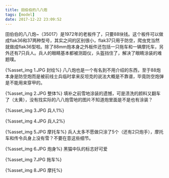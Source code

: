 ```yaml
---
title: 田伯伯的八八炮
tags: [model]
date: 2017-12-22 23:09:52
---
```


田伯伯的八八炮~（35017）是1972年的老板件了，只要88块钱。这个板件可以做成flak36和37两种型号，其实之间的区别很小，flak37只用于防空，爬虫党当然就做成flak36型啦。除了88mm炮本身之外板件还包括一只拖车和一辆摩托车，另外还有7只兵人。兵人的眼睛基本都被测距仪，头盔挡住了，解决了眼睛涂装的难题噗。

{%asset_img 1.JPG 封绘%}
八八炮也是一个有名到不用介绍的东西，至于88炮本身是防空炮而是被前线士兵临时拿来反坦克的说法大概是不靠谱，毕竟防空炮弹是不能用来穿甲的。
<!-- more -->
{%asset_img 2.JPG 整体%}
填补之前雪地涂装的遗憾，可是渍洗的颜料又翻车了（太黄），没有找实际的八八炮雪地的图片不知道炮里面是不是也有涂装？

{%asset_img 3.JPG 兵人1%}

{%asset_img 4.JPG 兵人2%}

{%asset_img 5.JPG 摩托车%}
兵人太多不愿做只涂了5个（还有2只炮手），摩托车和传令兵身上没有雪？不要在意这些细节。

{%asset_img 6.JPG 炮身%}
黑猫中队的标志好可爱

{%asset_img 7.JPG 拖车%}

{%asset_img 8.JPG 摩托%}
